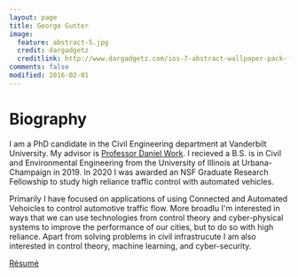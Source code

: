 ```yaml
---
layout: page
title: George Gunter
image:
  feature: abstract-5.jpg
  credit: dargadgetz
  creditlink: http://www.dargadgetz.com/ios-7-abstract-wallpaper-pack-for-iphone-5-and-ipod-touch-retina/
comments: false
modified: 2016-02-01
---
```


# Biography

I am a PhD candidate in the Civil Engineering department at Vanderbilt University. My advisor is [Professor Daniel Work](https://my.vanderbilt.edu/danwork/). I recieved a B.S. is in Civil and Environmental Engineering from the University of Illinois at Urbana-Champaign in 2019. In 2020 I was awarded an NSF Graduate Research Fellowship to study high reliance traffic control with automated vehicles.

Primarily I have focused on applications of using Connected and Automated Vehoicles to control automotive traffic flow. More broadlu I'm interested in ways that we can use technologies from control theory and cyber-physical systems to improve the performance of our cities, but to do so with high reliance. Apart from solving problems in civil infrastrucute I am also interested in control theory, machine learning, and cyber-security.


<div markdown="0"><a href="{{ site.url }}/download/George_Gunter_resume.pdf" class="btn btn-success">R&eacute;sum&eacute;</a></div>

